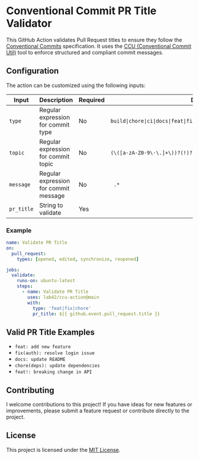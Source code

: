 # Conventional Commit PR Title Validator

This GitHub Action validates Pull Request titles to ensure they follow the [Conventional Commits](https://www.conventionalcommits.org/) specification. It uses the [CCU (Conventional Commit Util)](https://github.com/lab42/ccu) tool to enforce structured and compliant commit messages.

## Configuration

The action can be customized using the following inputs:

| Input    | Description                               | Required | Default                                                           |
|----------|-------------------------------------------|----------|-----------------------------------------------------------------|
| `type`   | Regular expression for commit type        | No       | `build\|chore\|ci\|docs\|feat\|fix\|perf\|refactor\|revert\|style\|test` |
| `topic`  | Regular expression for commit topic       | No       | `(\([a-zA-Z0-9\-\.]+\))?(!)?`                                   |
| `message`| Regular expression for commit message     | No       | ` .*`                                                           |
| `pr_title`| String to validate     | Yes       |                                                            |

### Example

```yaml
name: Validate PR Title
on:
  pull_request:
    types: [opened, edited, synchronize, reopened]

jobs:
  validate:
    runs-on: ubuntu-latest
    steps:
      - name: Validate PR Title
        uses: lab42/ccu-action@main
        with:
          type: 'feat|fix|chore'
          pr_title: ${{ github.event.pull_request.title }}
```

## Valid PR Title Examples

- `feat: add new feature`
- `fix(auth): resolve login issue`
- `docs: update README`
- `chore(deps): update dependencies`
- `feat!: breaking change in API`

## Contributing

I welcome contributions to this project! If you have ideas for new features or improvements, please submit a feature request or contribute directly to the project.

## License

This project is licensed under the [MIT License](LICENSE).
